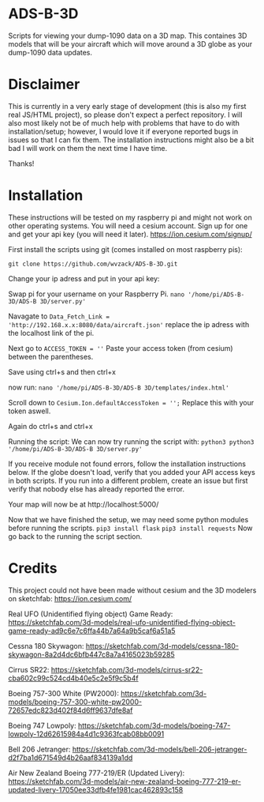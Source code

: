 # ADS-B-3D
Scripts for viewing your dump-1090 data on a 3D map. This containes 3D models that will be your aircraft which will move around a 3D globe as your dump-1090 data updates.

# Disclaimer
This is currently in a very early stage of development (this is also my first real JS/HTML project), so please don't expect a perfect repository. I will also most likely not be of much help with problems that have to do with installation/setup; however, I would love it if everyone reported bugs in issues so that I can fix them. The installation instructions might also be a bit bad I will work on them the next time I have time.

Thanks!
# Installation
These instructions will be tested on my raspberry pi and might not work on other operating systems. You will need a cesium account. Sign up for one and get your api key (you will need it later).
https://ion.cesium.com/signup/


First install the scripts using git (comes installed on most raspberry pis):

`git clone https://github.com/wvzack/ADS-B-3D.git`

Change your ip adress and put in your api key:

Swap pi for your username on your Raspberry Pi.
`nano '/home/pi/ADS-B-3D/ADS-B 3D/server.py'`

Navagate to `Data_Fetch_Link = 'http://192.168.x.x:8080/data/aircraft.json'` replace the ip adress with the localhost link of the pi.

Next go to `ACCESS_TOKEN = ''` Paste your access token (from cesium) between the parentheses.

Save using ctrl+s and then ctrl+x

 now run:
`nano '/home/pi/ADS-B-3D/ADS-B 3D/templates/index.html'`

Scroll down to `Cesium.Ion.defaultAccessToken = '';` Replace this with your token aswell.

Again do ctrl+s and ctrl+x

Running the script:
We can now try running the script with:
`python3 python3 '/home/pi/ADS-B-3D/ADS-B 3D/server.py'`

If you receive module not found errors, follow the installation instructions below. If the globe doesn't load, verify that you added your API access keys in both scripts. If you run into a different problem, create an issue but first verify that nobody else has already reported the error.

Your map will now be at http://localhost:5000/

Now that we have finished the setup, we may need some python modules before running the scripts.
`pip3 install flask`
`pip3 install requests`
Now go back to the running the script section.

# Credits
This project could not have been made without cesium and the 3D modelers on sketchfab:
https://ion.cesium.com/


Real UFO (Unidentified flying object) Game Ready: 
https://sketchfab.com/3d-models/real-ufo-unidentified-flying-object-game-ready-ad9c6e7c6ffa44b7a64a9b5caf6a51a5

Cessna 180 Skywagon: 
https://sketchfab.com/3d-models/cessna-180-skywagon-8a2d4dc6bfb447c8a7a4165023b59285

Cirrus SR22: 
https://sketchfab.com/3d-models/cirrus-sr22-cba602c99c524cd4b40e5c2e5f9c5b4f

Boeing 757-300 White (PW2000): 
https://sketchfab.com/3d-models/boeing-757-300-white-pw2000-72657edc823d402f84d6ff9637dfe8af

Boeing 747 Lowpoly: 
https://sketchfab.com/3d-models/boeing-747-lowpoly-12d62615984a4d1c9363fcab08bb0091

Bell 206 Jetranger: 
https://sketchfab.com/3d-models/bell-206-jetranger-d2f7ba1d671549d4b26aaf834139a1dd

Air New Zealand Boeing 777-219/ER (Updated Livery): 
https://sketchfab.com/3d-models/air-new-zealand-boeing-777-219-er-updated-livery-17050ee33dfb4fe1981cac462893c158

